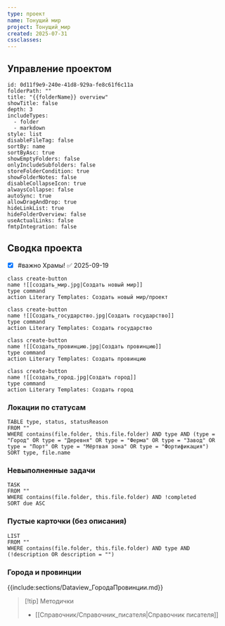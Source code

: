 ```yaml
---
type: проект
name: Тонущий мир
project: Тонущий_мир
created: 2025-07-31
cssclasses:
---
```

## Управление проектом
```folder-overview
id: 0d11f9e9-240e-41d8-929a-fe8c61f6c11a
folderPath: ""
title: "{{folderName}} overview"
showTitle: false
depth: 3
includeTypes:
  - folder
  - markdown
style: list
disableFileTag: false
sortBy: name
sortByAsc: true
showEmptyFolders: false
onlyIncludeSubfolders: false
storeFolderCondition: true
showFolderNotes: false
disableCollapseIcon: true
alwaysCollapse: false
autoSync: true
allowDragAndDrop: true
hideLinkList: true
hideFolderOverview: false
useActualLinks: false
fmtpIntegration: false
```

## Сводка проекта
- [x] #важно Храмы! ✅ 2025-09-19

<div class="button-row">

```button
class create-button
name ![[создать_мир.jpg|Создать новый мир]]
type command
action Literary Templates: Создать новый мир/проект
```
```button
class create-button
name ![[Создать_государство.jpg|Создать государство]]
type command
action Literary Templates: Создать государство
```
```button
class create-button
name ![[Создать_провинцию.jpg|Создать провинцию]]
type command
action Literary Templates: Создать провинцию
```
```button
class create-button
name ![[создать_город.jpg|Создать город]]
type command
action Literary Templates: Создать город
```

</div>

### Локации по статусам
```dataview
TABLE type, status, statusReason
FROM ""
WHERE contains(file.folder, this.file.folder) AND type AND (type = "Город" OR type = "Деревня" OR type = "Ферма" OR type = "Завод" OR type = "Порт" OR type = "Мёртвая зона" OR type = "Фортификация")
SORT type, file.name
```

### Невыполненные задачи
```dataview
TASK
FROM ""
WHERE contains(file.folder, this.file.folder) AND !completed
SORT due ASC
```

### Пустые карточки (без описания)
```dataview
LIST
FROM ""
WHERE contains(file.folder, this.file.folder) AND type AND (!description OR description = "")
```

### Города и провинции
{{include:sections/Dataview_ГородаПровинции.md}}


> [!tip] Методички
> - [[Справочник/Справочник_писателя|Справочник писателя]]


